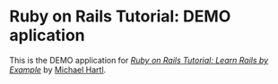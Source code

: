 # Ruby on Rails Tutorial: DEMO aplication

This is the DEMO application for [*Ruby on Rails Tutorial: Learn Rails by Example*](http://railstutorial.org/) by [Michael Hartl](http://michaelhartl.com).